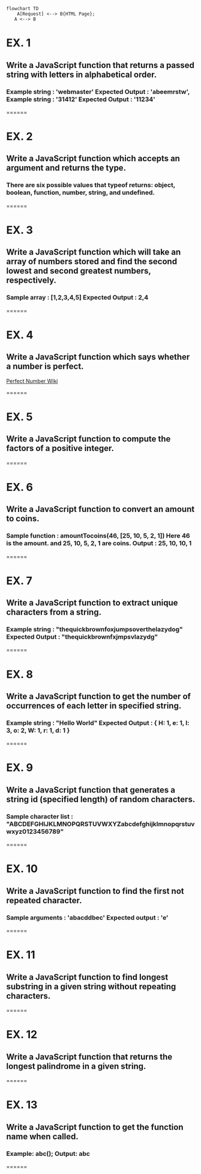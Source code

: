 ```mermaid
flowchart TD
    A[Request] <--> B{HTML Page};
   A <--> B
```

# EX. 1

## Write a JavaScript function that returns a passed string with letters in alphabetical order.

### Example string : 'webmaster' Expected Output : 'abeemrstw', Example string : '31412' Expected Output : '11234'

======

# EX. 2

## Write a JavaScript function which accepts an argument and returns the type.

### There are six possible values that typeof returns: object, boolean, function, number, string, and undefined.

======

# EX. 3

## Write a JavaScript function which will take an array of numbers stored and find the second lowest and second greatest numbers, respectively.

### Sample array : [1,2,3,4,5] Expected Output : 2,4 

======

# EX. 4

## Write a JavaScript function which says whether a number is perfect.

[Perfect Number Wiki](https://en.wikipedia.org/wiki/Perfect_number)

======

# EX. 5

##  Write a JavaScript function to compute the factors of a positive integer.

======

# EX. 6

## Write a JavaScript function to convert an amount to coins.

### Sample function : amountTocoins(46, [25, 10, 5, 2, 1]) Here 46 is the amount. and 25, 10, 5, 2, 1 are coins. Output : 25, 10, 10, 1

======

# EX. 7

## Write a JavaScript function to extract unique characters from a string.

### Example string : "thequickbrownfoxjumpsoverthelazydog" Expected Output : "thequickbrownfxjmpsvlazydg"

======

# EX. 8

## Write a JavaScript function to get the number of occurrences of each letter in specified string. 

### Example string : "Hello World" Expected Output : { H: 1, e: 1, l: 3, o: 2, W: 1, r: 1, d: 1 }

======

# EX. 9

## Write a JavaScript function that generates a string id (specified length) of random characters.

### Sample character list : "ABCDEFGHIJKLMNOPQRSTUVWXYZabcdefghijklmnopqrstuvwxyz0123456789"

======

# EX. 10

## Write a JavaScript function to find the first not repeated character.

### Sample arguments : 'abacddbec' Expected output : 'e' 

======

# EX. 11

## Write a JavaScript function to find longest substring in a given string without repeating characters.

======

# EX. 12

## Write a JavaScript function that returns the longest palindrome in a given string.

======

# EX. 13

## Write a JavaScript function to get the function name when called.

### Example: abc(); Output: abc


======

